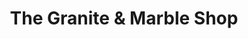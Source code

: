 ---
title: "The Granite & Marble Shop"
url: /absecon/the-granite-and-marble-shop/
shop: interior decoration
---